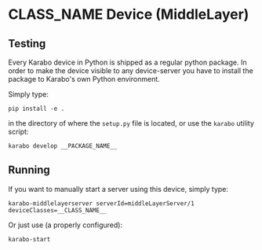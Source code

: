# __CLASS_NAME__ Device (MiddleLayer)

## Testing

Every Karabo device in Python is shipped as a regular python package.
In order to make the device visible to any device-server you have to install
the package to Karabo's own Python environment.

Simply type:

``pip install -e .``

in the directory of where the ``setup.py`` file is located, or use the ``karabo``
utility script:

``karabo develop __PACKAGE_NAME__``

## Running

If you want to manually start a server using this device, simply type:

``karabo-middlelayerserver serverId=middleLayerServer/1 deviceClasses=__CLASS_NAME__``

Or just use (a properly configured):

``karabo-start``
